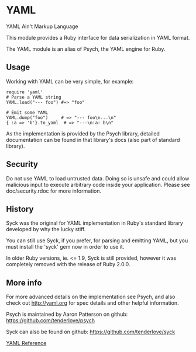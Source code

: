 # YAML

YAML Ain't Markup Language

This module provides a Ruby interface for data serialization in YAML format.

The YAML module is an alias of Psych, the YAML engine for Ruby.

## Usage

Working with YAML can be very simple, for example:

    require 'yaml'
    # Parse a YAML string
    YAML.load("--- foo") #=> "foo"

    # Emit some YAML
    YAML.dump("foo")     # => "--- foo\n...\n"
    { :a => 'b'}.to_yaml  # => "---\n:a: b\n"

As the implementation is provided by the Psych library, detailed documentation
can be found in that library's docs (also part of standard library).

## Security

Do not use YAML to load untrusted data. Doing so is unsafe and could allow
malicious input to execute arbitrary code inside your application. Please see
doc/security.rdoc for more information.

## History

Syck was the original for YAML implementation in Ruby's standard library
developed by why the lucky stiff.

You can still use Syck, if you prefer, for parsing and emitting YAML, but you
must install the 'syck' gem now in order to use it.

In older Ruby versions, ie. <= 1.9, Syck is still provided, however it was
completely removed with the release of Ruby 2.0.0.

## More info

For more advanced details on the implementation see Psych, and also check out
http://yaml.org for spec details and other helpful information.

Psych is maintained by Aaron Patterson on github:
https://github.com/tenderlove/psych

Syck can also be found on github: https://github.com/tenderlove/syck

[YAML Reference](https://ruby-doc.org/stdlib-2.6/libdoc/yaml/rdoc/YAML.html)
